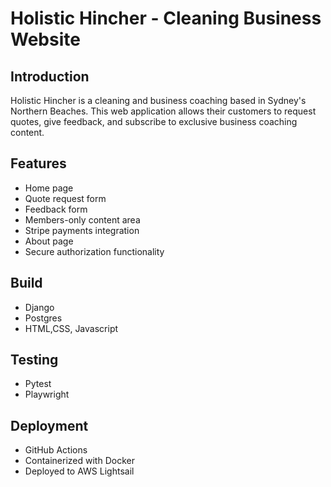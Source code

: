 # Holistic Hincher - Cleaning Business Website
## Introduction
Holistic Hincher is a cleaning and business coaching based in Sydney's Northern Beaches. This web application allows their customers to request quotes, give feedback, and subscribe to exclusive business coaching content. 

## Features
+ Home page
+ Quote request form 
+ Feedback form
+ Members-only content area 
+ Stripe payments integration
+ About page
+ Secure authorization functionality 

## Build 
+ Django
+ Postgres
+ HTML,CSS, Javascript  

## Testing
+ Pytest
+ Playwright

## Deployment
+ GitHub Actions
+ Containerized with Docker
+ Deployed to AWS Lightsail 

